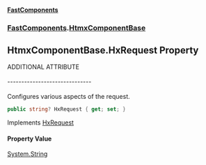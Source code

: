 #### [FastComponents](FastComponents.md 'FastComponents')
### [FastComponents](FastComponents.md 'FastComponents').[HtmxComponentBase](FastComponents.HtmxComponentBase.md 'FastComponents.HtmxComponentBase')

## HtmxComponentBase.HxRequest Property

ADDITIONAL ATTRIBUTE<br/>  
------------------------------<br/>  
Configures various aspects of the request.

```csharp
public string? HxRequest { get; set; }
```

Implements [HxRequest](FastComponents.IHxAdditionalAttributes.HxRequest.md 'FastComponents.IHxAdditionalAttributes.HxRequest')

#### Property Value
[System.String](https://docs.microsoft.com/en-us/dotnet/api/System.String 'System.String')